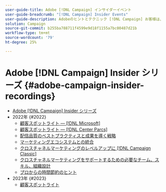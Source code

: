 ```yaml
---
user-guide-title: Adobe [!DNL Campaign] インサイダーイベント
user-guide-breadcrumb: "[!DNL Campaign] Insider Events"
user-guide-description: Adobeのヒントとテクニック [!DNL Campaign] お客様は、クロスチャネルマーケティング戦略の発展、チームマーケティングの実践者スキルの向上、組織がより高度なクロスチャネルマーケティング戦略を立ち上げるのに役立ちます。
solution: Campaign
source-git-commit: b255ba788711f4599e9d18f1155a7bc00487d21b
workflow-type: tm+mt
source-wordcount: '79'
ht-degree: 25%

---
```



# Adobe [!DNL Campaign] Insider シリーズ {#adobe-campaign-insider-recordings}

+ [Adobe [!DNL Campaign] Insider シリーズ](overview.md)
+ 2022年 {#2022}
   + [顧客スポットライト — [!DNL Microsoft]](2022/microsoft.md)
   + [顧客スポットライト — [!DNL Center Parcs]](2022/center-parcs.md)
   + [配信品質のベストプラクティスと成果を導く戦略](2022/deliverability-best-practices.md)
   + [マーケティングエコシステムとの統合](2022/integrations.md)
   + [クロスチャネルマーケティングのレベルアップに [!DNL Campaign Classic]](2022/cross-channel.md)
   + [クロスチャネルマーケティングをサポートするための必要なチーム、スキル、組織設計](2022/team-skills-org-design.md)
   + [プロからの時間節約のヒント](2022/tips.md)
+ 2023年 {#2023}
   + [顧客スポットライト](2023/customer-spotlight-center-parcs.md)